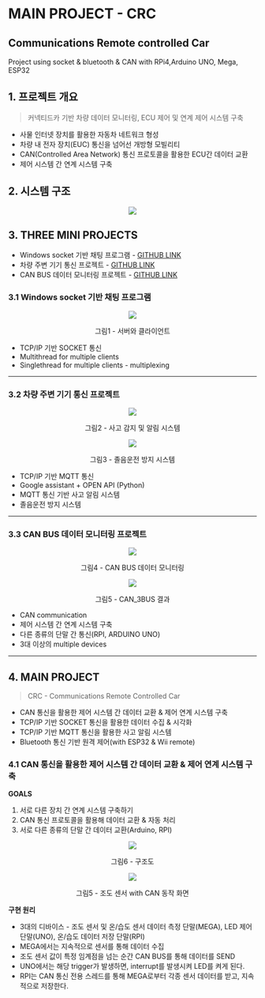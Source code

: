 # MAIN PROJECT - CRC
## Communications Remote controlled Car

Project using socket &amp; bluetooth &amp; CAN with RPi4,Arduino UNO, Mega, ESP32

## 1. 프로젝트 개요

> 커넥티드카 기반 차량 데이터 모니터링, ECU 제어 및 연계 제어 시스템 구축

* 사물 인터넷 장치를 활용한 자동차 네트워크 형성
* 차량 내 전자 장치(EUC) 통신을 넘어선 개방형 모빌리티
* CAN(Controlled Area Network) 통신 프로토콜을 활용한 ECU간 데이터 교환
* 제어 시스템 간 연계 시스템 구축

## 2. 시스템 구조

<p align="center"><img src="./imgs/system_architecture.PNG"></p>

## 3. THREE MINI PROJECTS

* Windows socket 기반 채팅 프로그램 - [GITHUB LINK](https://github.com/njs702/project_oneclick)
* 차량 주변 기기 통신 프로젝트 - [GITHUB LINK](https://github.com/njs702/project_SCE)
* CAN BUS 데이터 모니터링 프로젝트 - [GITHUB LINK](https://github.com/njs702/CAN_BUS)

### 3.1 Windows socket 기반 채팅 프로그램

<p align="center"><img src="./imgs/minipr1_implementation.PNG"></p>

<p align="center">그림1 - 서버와 클라이언트</p>

* TCP/IP 기반 SOCKET 통신
* Multithread for multiple clients
* Singlethread for multiple clients - multiplexing

<hr/>

### 3.2 차량 주변 기기 통신 프로젝트

<p align="center"><img src="./imgs/accident_catch.PNG"></p>

<p align="center">그림2 - 사고 감지 및 알림 시스템</p>

<p align="center"><img src="./imgs/drowsy_catch.PNG"></p>

<p align="center">그림3 - 졸음운전 방지 시스템</p>

* TCP/IP 기반 MQTT 통신
* Google assistant + OPEN API (Python)
* MQTT 통신 기반 사고 알림 시스템
* 졸음운전 방지 시스템

<hr/>

### 3.3 CAN BUS 데이터 모니터링 프로젝트

<p align="center"><img src="./imgs/PCAN_data_monitoring.PNG"></p>

<p align="center">그림4 - CAN BUS 데이터 모니터링</p>

<p align="center"><img src="./imgs/can_3bus_result.jpg"></p>

<p align="center">그림5 - CAN_3BUS 결과</p>

* CAN communication
* 제어 시스템 간 연계 시스템 구축
* 다른 종류의 단말 간 통신(RPI, ARDUINO UNO)
* 3대 이상의 multiple devices

<hr/>

## 4. MAIN PROJECT

> CRC - Communications Remote Controlled Car

* CAN 통신을 활용한 제어 시스템 간 데이터 교환 & 제어 연계 시스템 구축
* TCP/IP 기반 SOCKET 통신을 활용한 데이터 수집 & 시각화
* TCP/IP 기반 MQTT 통신을 활용한 사고 알림 시스템
* Bluetooth 통신 기반 원격 제어(with ESP32 & Wii remote)

### 4.1 CAN 통신을 활용한 제어 시스템 간 데이터 교환 & 제어 연계 시스템 구축
**GOALS**

1. 서로 다른 장치 간 연계 시스템 구축하기
2. CAN 통신 프로토콜을 활용해 데이터 교환 & 자동 처리
3. 서로 다른 종류의 단말 간 데이터 교환(Arduino, RPI)

<p align="center"><img src="./imgs/4.1_architecture.PNG"></p>

<p align="center">그림6 - 구조도</p>

<p align="center"><img src="./imgs/4.1_implementation.PNG"></p>

<p align="center">그림5 - 조도 센서 with CAN 동작 화면</p>

**구현 원리**

* 3대의 디바이스 - 조도 센서 및 온/습도 센서 데이터 측정 단말(MEGA), LED 제어 단말(UNO), 온/습도 데이터 저장 단말(RPI)
* MEGA에서는 지속적으로 센서를 통해 데이터 수집
* 조도 센서 값이 특정 임계점을 넘는 순간 CAN BUS를 통해 데이터를 SEND
* UNO에서는 해당 trigger가 발생하면, interrupt를 발생시켜 LED를 켜게 된다.
* RPI는 CAN 통신 전용 스레드를 통해 MEGA로부터 각종 센서 데이터를 받고, 지속적으로 저장한다.


